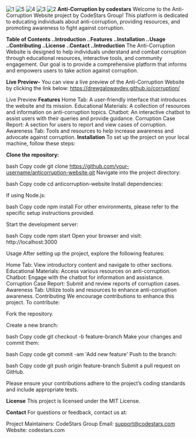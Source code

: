 ![1](https://github.com/user-attachments/assets/48e422de-fb25-4a25-a661-ac27cd6599b3)
![5](https://github.com/user-attachments/assets/1b16feec-33e6-4434-a792-8679b561251d)
![4](https://github.com/user-attachments/assets/ad8b682c-5acb-4cdc-b93b-b83d605e0d04)
![3](https://github.com/user-attachments/assets/e81f4f27-d9b6-4e42-b6ee-0c83e2ff48e6)
![2](https://github.com/user-attachments/assets/cc77edc6-99e1-4ddf-9deb-1b8bac047c57)
**Anti-Corruption by codestars**
Welcome to the Anti-Corruption Website project by CodeStars Group! This platform is dedicated to educating individuals about anti-corruption, providing resources, and promoting awareness to fight against corruption.

**Table of Contents
..Introduction
..Features
..Installation
..Usage
..Contributing
..License
..Contact
..Introduction**
The Anti-Corruption Website is designed to help individuals understand and combat corruption through educational resources, interactive tools, and community engagement. Our goal is to provide a comprehensive platform that informs and empowers users to take action against corruption.


**Live Preview-**
You can view a live preview of the Anti-Corruption Website by clicking the link below:
 https://drewgalowaydev.github.io/corruption/

Live Preview
**Features**
Home Tab: A user-friendly interface that introduces the website and its mission.
Educational Materials: A collection of resources and information on anti-corruption topics.
Chatbot: An interactive chatbot to assist users with their queries and provide guidance.
Corruption Case Report: A section for users to report and view cases of corruption.
Awareness Tab: Tools and resources to help increase awareness and advocate against corruption.
**Installation**
To set up the project on your local machine, follow these steps:

**Clone the repository:**

bash
Copy code
git clone https://github.com/your-username/anticorruption-website.git
Navigate into the project directory:

bash
Copy code
cd anticorruption-website
Install dependencies:

If using Node.js:

bash
Copy code
npm install
For other environments, please refer to the specific setup instructions provided.

Start the development server:

bash
Copy code
npm start
Open your browser and visit: http://localhost:3000

Usage
After setting up the project, explore the following features:

Home Tab: View introductory content and navigate to other sections.
Educational Materials: Access various resources on anti-corruption.
Chatbot: Engage with the chatbot for information and assistance.
Corruption Case Report: Submit and review reports of corruption cases.
Awareness Tab: Utilize tools and resources to enhance anti-corruption awareness.
Contributing
We encourage contributions to enhance this project. To contribute:

Fork the repository.

Create a new branch:

bash
Copy code
git checkout -b feature-branch
Make your changes and commit them:

bash
Copy code
git commit -am 'Add new feature'
Push to the branch:

bash
Copy code
git push origin feature-branch
Submit a pull request on GitHub.

Please ensure your contributions adhere to the project’s coding standards and include appropriate tests.

**License**
This project is licensed under the MIT License.

**Contact**
For questions or feedback, contact us at:

Project Maintainers: CodeStars Group
Email: support@codestars.com
Website: codestars.com
